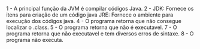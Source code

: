 1 - A principal função da JVM é compilar códigos Java.
2 - JDK: Fornece os itens para criação de um código java
JRE: Fornece o ambiente para execução dos códigos java.
4 - O programa retorna que não consegue localizar o .class.
5 - O programa retorna que não é executavel.
7 - O programa retorna que não executavel e tem diversos erros de sintaxe.
8 - O programa não executa.